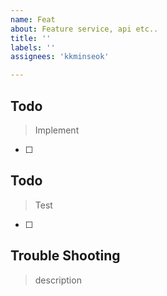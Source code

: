```yaml
---
name: Feat
about: Feature service, api etc..
title: ''
labels: ''
assignees: 'kkminseok'

---
```


## Todo

> Implement

- [ ]

## Todo

> Test

- [ ]

## Trouble Shooting
> description
